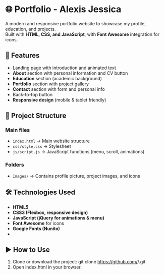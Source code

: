 # 🌐 Portfolio - Alexis Jessica

A modern and responsive portfolio website to showcase my profile, education, and projects.  
Built with **HTML, CSS, and JavaScript**, with **Font Awesome** integration for icons.

## 🚀 Features

- Landing page with introduction and animated text  
- **About** section with personal information and CV button  
- **Education** section (academic background)  
- **Portfolio** section with project gallery  
- **Contact** section with form and personal info  
- Back-to-top button  
- **Responsive design** (mobile & tablet friendly)

## 📂 Project Structure

### Main files
- `index.html` → Main website structure  
- `css/style.css` → Stylesheet  
- `js/script.js` → JavaScript functions (menu, scroll, animations)

### Folders
- `Images/` → Contains profile picture, project images, and icons  

## 🛠️ Technologies Used

- **HTML5**  
- **CSS3 (Flexbox, responsive design)**  
- **JavaScript (jQuery for animations & menu)**  
- **Font Awesome** for icons  
- **Google Fonts (Nunito)**
- 
## ▶️ How to Use

1. Clone or download the project:  git clone https://github.com/<your-username>/<repo-name>.git
2. Open index.html in your browser.
